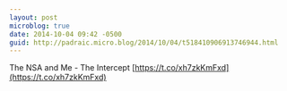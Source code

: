 ```yaml
---
layout: post
microblog: true
date: 2014-10-04 09:42 -0500
guid: http://padraic.micro.blog/2014/10/04/t518410906913746944.html
---
```

The NSA and Me - The Intercept [https://t.co/xh7zkKmFxd](https://t.co/xh7zkKmFxd)
